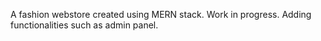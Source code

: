 A fashion webstore created using MERN stack. Work in progress. Adding functionalities such as admin panel. 
